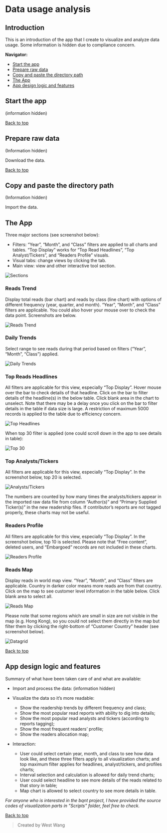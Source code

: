 # Data usage analysis
  
## Introduction
  This is an introduction of the app that I create to visualize and analyze data usage. Some information is hidden due to compliance concern.
  
**Navigator:**
* [Start the app](#start-the-app)
* [Prepare raw data](#prepare-raw-data)
* [Copy and paste the directory path](#copy-and-paste-the-directory-path)
* [The App](#the-app)
* [App design logic and features](#app-design-logic-and-features)

  
## Start the app

(information hidden)

[Back to top](#data-usage-analysis)


## Prepare raw data

(Information hidden)

Download the data.

[Back to top](#data-usage-analysis)

## Copy and paste the directory path

(Information hidden)

Import the data.

## The App

Three major sections (see screenshot below):
*	Filters: “Year”, “Month”, and “Class” filters are applied to all charts and tables. “Top Display” works for “Top Read Headlines”, “Top Analyst/Tickers”, and “Readers Profile” visuals.
*	Visual tabs: change views by clicking the tab.
*	Main view: view and other interactive tool section.

![Sections](/Screenshots/6.jpg)

### Reads Trend

Display total reads (bar chart) and reads by class (line chart) with options of different frequency (year, quarter, and month). “Year”, “Month”, and “Class” filters are applicable. You could also hover your mouse over to check the data point. Screenshots are below.

![Reads Trend](/Usage/Screenshots/7.PNG)

### Daily Trends

Select range to see reads during that period based on filters (“Year”, “Month”, “Class”) applied. 


![Daily Trends](/Usage/Screenshots/8.png)

### Top Reads Headlines

All filters are applicable for this view, especially “Top Display”. Hover mouse over the bar to check details of that headline. Click on the bar to filter details of the headline(s) in the below table. Click blank area in the chart to unselect. Note that there may be a delay once you click on the bar to filter details in the table if data size is large. A restriction of maximum 5000 records is applied to the table due to efficiency concern.

![Top Headlines](/Usage/Screenshots/9.jpg)

When top 30 filter is applied (one could scroll down in the app to see details in table):

![Top 30](/Usage/Screenshots/10.jpg)

### Top Analysts/Tickers

All filters are applicable for this view, especially “Top Display”. In the screenshot below, top 20 is selected.

![Analysts/Tickers](/Usage/Screenshots/11.jpg)

The numbers are counted by how many times the analysts/tickers appear in the imported raw data file from column “Author(s)” and “Primary Supplied Ticker(s)” in the new readership files. If contributor’s reports are not tagged properly, these charts may not be useful.

### Readers Profile

All filters are applicable for this view, especially “Top Display”. In the screenshot below, top 10 is selected. Please note that “Free content”, deleted users, and “Embargoed” records are not included in these charts.

![Readers Profile](/Usage/Screenshots/12.jpg)

### Reads Map

Display reads in world map view. “Year”, “Month”, and “Class” filters are applicable. Country in darker color means more reads are from that country. Click on the map to see customer level information in the table below. Click blank area to select all.

![Reads Map](/Usage/Screenshots/13.jpg)

Please note that some regions which are small in size are not visible in the map (e.g. Hong Kong), so you could not select them directly in the map but filter them by clicking the right-bottom of “Customer Country” header (see screenshot below). 

![Datagrid](/Usage/Screenshots/14.png)

[Back to top](#data-usage-analysis)

## App design logic and features

Summary of what have been taken care of and what are available:

- Import and process the data:
  (information hidden)

- Visualize the data so it’s more readable:
  - Show the readership trends by different frequency and class;
  - Show the most popular read reports with ability to dig into details;
  - Show the most popular read analysts and tickers (according to reports tagging);
  - Show the most frequent readers’ profile;
  - Show the readers allocation map;
  
- Interaction:
  - User could select certain year, month, and class to see how data look like, and these three filters apply to all visualization charts; and top maximum filter applies for headlines, analyst/tickers, and profiles charts;
  - Interval selection and calculation is allowed for daily trend charts;
  - User could select headline to see more details of the reads related to that story in table;
  - Map chart is allowed to select country to see more details in table.
  
  
*For anyone who is interested in the bqnt project, I have provided the source codes of visualization parts in "Scripts" folder, feel free to check.*

[Back to top](#data-usage-analysis)

>Created by West Wang
